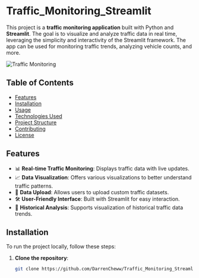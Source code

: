# Traffic_Monitoring_Streamlit

This project is a **traffic monitoring application** built with Python and **Streamlit**. The goal is to visualize and analyze traffic data in real time, leveraging the simplicity and interactivity of the Streamlit framework. The app can be used for monitoring traffic trends, analyzing vehicle counts, and more.

![Traffic Monitoring](path_to_screenshot.png)

## Table of Contents

- [Features](#features)
- [Installation](#installation)
- [Usage](#usage)
- [Technologies Used](#technologies-used)
- [Project Structure](#project-structure)
- [Contributing](#contributing)
- [License](#license)

## Features

- 📊 **Real-time Traffic Monitoring**: Displays traffic data with live updates.
- 📈 **Data Visualization**: Offers various visualizations to better understand traffic patterns.
- 📂 **Data Upload**: Allows users to upload custom traffic datasets.
- 🛠️ **User-Friendly Interface**: Built with Streamlit for easy interaction.
- 📅 **Historical Analysis**: Supports visualization of historical traffic data trends.

## Installation

To run the project locally, follow these steps:

1. **Clone the repository**:
   
   ```bash
   git clone https://github.com/DarrenCheww/Traffic_Monitoring_Streamlit.git
